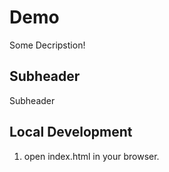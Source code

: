 # Demo

Some Decripstion!

## Subheader

Subheader

## Local Development

1. open index.html in your browser.
